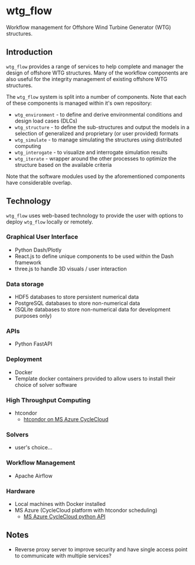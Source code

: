 # wtg_flow
Workflow management for Offshore Wind Turbine Generator (WTG) structures.

## Introduction
`wtg_flow` provides a range of services to help complete and manager the design of offshore WTG structures. 
Many of the workflow components are also useful for the integrity management of existing offshore WTG structures.

The `wtg_flow` system is split into a number of components. Note that each of these components is managed within it's own repository:
- `wtg_environment` - to define and derive environmental conditions and design load cases (DLCs)
- `wtg_structure` - to define the sub-structures and output the models in a selection of generalized and proprietary (or user provided) formats
- `wtg_simulate` - to manage simulating the structures using distributed computing
- `wtg_interogate` - to visualize and interrogate simulation results
- `wtg_iterate` - wrapper around the other processes to optimize the structure based on the available criteria

Note that the software modules used by the aforementioned components have considerable overlap.

## Technology
`wtg_flow` uses web-based technology to provide the user with options to deploy `wtg_flow` locally or remotely.

### Graphical User Interface
- Python Dash/Plotly
- React.js to define unique components to be used within the Dash framework
- three.js to handle 3D visuals / user interaction

### Data storage
- HDF5 databases to store persistent numerical data
- PostgreSQL databases to store non-numerical data
- (SQLite databases to store non-numerical data for development purposes only)

### APIs
- Python FastAPI

### Deployment
- Docker
- Template docker containers provided to allow users to install their choice of solver software

### High Throughput Computing
- htcondor
    - [htcondor on MS Azure CycleCloud](https://docs.microsoft.com/en-us/azure/cyclecloud/htcondor?view=cyclecloud-8)

### Solvers
- user's choice...

### Workflow Management
- Apache Airflow

### Hardware
- Local machines with Docker installed
- MS Azure (CycleCloud platform with htcondor scheduling)
    - [MS Azure CycleCloud python API](https://docs.microsoft.com/en-us/azure/cyclecloud/python-api?view=cyclecloud-8)

## Notes
- Reverse proxy server to improve security and have single access point to communicate with multiple services?